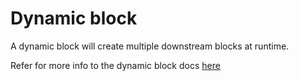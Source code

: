 # Dynamic block

A dynamic block will create multiple downstream blocks at runtime.

Refer for more info to the dynamic block docs [here](https://docs.mage.ai/design/blocks/dynamic-blocks#dynamic-blocks)